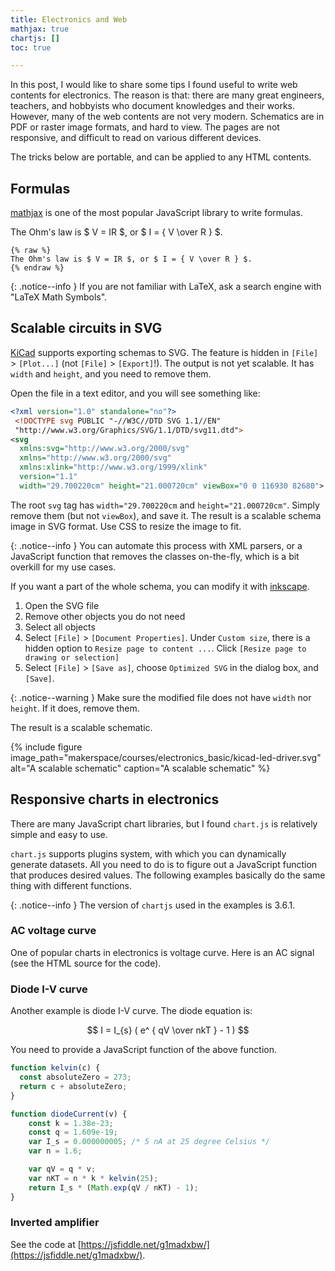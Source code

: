 ```yaml
---
title: Electronics and Web
mathjax: true
chartjs: []
toc: true

---
```


In this post, I would like to share some tips I found useful to write web
contents for electronics. The reason is that: there are many great engineers,
teachers, and hobbyists who document knowledges and their works. However, many
of the web contents are not very modern. Schematics are in PDF or raster image
formats, and hard to view. The pages are not responsive, and difficult to read
on various different devices.

The tricks below are portable, and can be applied to any HTML contents.

## Formulas

[mathjax](https://www.mathjax.org/) is one of the most popular JavaScript
library to write formulas.

The Ohm's law is $ V = IR $, or $ I = { V \over R } $.

```
{% raw %}
The Ohm's law is $ V = IR $, or $ I = { V \over R } $.
{% endraw %}
```

{: .notice--info }
If you are not familiar with LaTeX, ask a search engine with "LaTeX Math Symbols".

## Scalable circuits in SVG

[KiCad](https://www.kicad.org/) supports exporting schemas to SVG. The feature
is hidden in `[File]` > `[Plot...]` (not `[File]` > `[Export]`!). The output
is not yet scalable. It has `width` and `height`, and you need to remove them.

Open the file in a text editor, and you will see something like:

```xml
<?xml version="1.0" standalone="no"?>
 <!DOCTYPE svg PUBLIC "-//W3C//DTD SVG 1.1//EN"
 "http://www.w3.org/Graphics/SVG/1.1/DTD/svg11.dtd">
<svg
  xmlns:svg="http://www.w3.org/2000/svg"
  xmlns="http://www.w3.org/2000/svg"
  xmlns:xlink="http://www.w3.org/1999/xlink"
  version="1.1"
  width="29.700220cm" height="21.000720cm" viewBox="0 0 116930 82680">
```

The root `svg` tag has `width="29.700220cm` and `height="21.000720cm"`. Simply
remove them (but not `viewBox`), and save it. The result is a scalable schema
image in SVG format. Use CSS to resize the image to fit.

{: .notice--info }
You can automate this process with XML parsers, or a JavaScript function that
removes the classes on-the-fly, which is a bit overkill for my use cases.

If you want a part of the whole schema, you can modify it with [inkscape](https://inkscape.org/).

1. Open the SVG file
1. Remove other objects you do not need
1. Select all objects
1. Select `[File]` > `[Document Properties]`. Under `Custom size`, there is a hidden
   option to `Resize page to content ...`. Click
   `[Resize page to drawing or selection]`
1. Select `[File]` > `[Save as]`, choose `Optimized SVG` in the dialog box,
   and `[Save]`.

{: .notice--warning }
Make sure the modified file does not have `width` nor `height`. If it does,
remove them.

The result is a scalable schematic.

{% include figure
  image_path="makerspace/courses/electronics_basic/kicad-led-driver.svg"
  alt="A scalable schematic"
  caption="A scalable schematic"
%}

## Responsive charts in electronics

There are many JavaScript chart libraries, but I found `chart.js` is
relatively simple and easy to use.

`chart.js` supports plugins system, with which you can dynamically generate
datasets. All you need to do is to figure out a JavaScript function that
produces desired values.  The following examples basically do the same thing
with different functions.

{: .notice--info }
The version of `chartjs` used in the examples is 3.6.1.

### AC voltage curve

One of popular charts in electronics is voltage curve. Here is an AC signal
(see the HTML source for the code).

<canvas id="ac_wave"></canvas>
<script>
function rad(x) {
    return (x / 360) * 2 * Math.PI
};

var ctx = document.getElementById("ac_wave");
var data = {
    labels: Array.from({length: 360}, (x, i) => i * 3),
    datasets: [
        {
            label: "AC signal",
            function: function(x) { return Math.sin(rad(x)) * 12 },
            borderColor: "rgba(75, 192, 192, 1)",
            data: [],
            fill: false,
            pointRadius: 0
        }
    ]
};

var myFunctionChart = new Chart(ctx, {
    type: 'line',
    data: data,
    plugins: [{
        beforeInit: function(chart) {
            var data = chart.config.data;
            for (var i = 0; i < data.datasets.length; i++) {
                for (var j = 0; j < data.labels.length; j++) {
                    var fct = data.datasets[i].function,
                        x = data.labels[j],
                        y = fct(x);
                    data.datasets[i].data.push(y);
                }
            }
        }
    }],
    options: {
        plugins: {
            title: {
                text: "AC at Vpeak = 12V",
                display: true
            }
        },
        scales: {
            x: {
                display: false,
            },
            y: {
                title: {
                    display: true,
                    text: "Vin"
                },
                ticks: {
                    stepSize: 2,
                    callback(value, index, values) {
                        return `${value} V`;
                    }
                }
            }
        }
    }
});
</script>

### Diode I-V curve

Another example is diode I-V curve. The diode equation is:

$$ I = I_{s} ( e^ { qV \over nkT } - 1 ) $$

You need to provide a JavaScript function of the above function.

```js
function kelvin(c) {
  const absoluteZero = 273;
  return c + absoluteZero;
}

function diodeCurrent(v) {
    const k = 1.38e-23;
    const q = 1.609e-19;
    var I_s = 0.000000005; /* 5 nA at 25 degree Celsius */
    var n = 1.6;

    var qV = q * v;
    var nKT = n * k * kelvin(25);
    return I_s * (Math.exp(qV / nKT) - 1);
}
```

<canvas id="diode_i_v"></canvas>
<script>
function kelvin(c) {
  const absoluteZero = 273;
  return c + absoluteZero;
}

function diodeCurrent(v) {
    const k = 1.38e-23;
    const q = 1.609e-19;
    var I_s = 0.000000005; /* 5 nA at 25 degree Celsius */
    var n = 1.6;

    var qV = q * v;
    var nKT = n * k * kelvin(25);
    return I_s * (Math.exp(qV / nKT) - 1);
}

var ctx = document.getElementById("diode_i_v");
var data = {
    labels: Array.from({length: 100 + 1}, (x, i) => i / 100),
    datasets: [
        {
            label: "I",
            function: function(x) { return diodeCurrent(x) },
            borderColor: "rgba(75, 192, 192, 1)",
            data: [],
            fill: false,
            pointRadius: 0
        },
    ]
};

var myDiodeIV = new Chart(ctx, {
    type: 'line',
    data: data,
    plugins: [{
        beforeInit: function(chart) {
            var data = chart.config.data;
            for (var i = 0; i < data.datasets.length; i++) {
                for (var j = 0; j < data.labels.length; j++) {
                    var fct = data.datasets[i].function,
                        x = data.labels[j],
                        y = fct(x);
                    data.datasets[i].data.push(y);
                }
            }
        }
    }],
    options: {
        plugins: {
            title: {
                text: "Diode I - V curve",
                display: true
            }
        },
        scales: {
            x: {
                display: true,
                title: {
                    display: true,
                    text: "V"
                },
            },
            y: {
                max: 2,
                title: {
                    display: true,
                    text: "I",
                },
                ticks: {
                    display: true,
                    callback(value, index, values) {
                        return `${value} A`;
                    },
                }
            }
        }
    }
});
</script>

### Inverted amplifier

See the code at [https://jsfiddle.net/g1madxbw/](https://jsfiddle.net/g1madxbw/).

<canvas id="inverted_amp"></canvas>

<script>
function rad(x) {
    return (x / 360) * 2 * Math.PI
};

var ctx = document.getElementById("inverted_amp");
var data = {
    labels: Array.from({length: 361}, (x, i) => i * 3),
    datasets: [
        {
            label: "Vin",
            function: function(x) { return Math.sin(rad(x)) * 1.2 },
            borderColor: "rgba(75, 192, 192, 1)",
            data: [],
            fill: false,
            pointRadius: 0
        },
        {
            label: "Vout",
            function: function(x) { return Math.sin(rad(x)) * -12 },
            borderColor: "rgba(192, 75, 192, 1)",
            data: [],
            fill: false,
            pointRadius: 0
        }
    ]
};

var myInvertedAmpChart = new Chart(ctx, {
    type: 'line',
    data: data,
    plugins: [{
        beforeInit: function(chart) {
            var data = chart.config.data;
            for (var i = 0; i < data.datasets.length; i++) {
                for (var j = 0; j < data.labels.length; j++) {
                    var fct = data.datasets[i].function,
                        x = data.labels[j],
                        y = fct(x);
                    data.datasets[i].data.push(y);
                }
            }
        }
    }],
    options: {
        interaction: {
            intersect: false,
            mode: 'index',
        },
        plugins: {
            title: {
                text: "Inverted amplifier at A = -10",
                display: true
            }
        },
        scales: {
            x: {
                display: false,
            },
            y: {
                title: {
                    display: true,
                    text: "Vin"
                },
                ticks: {
                    stepSize: 2,
                    callback(value, index, values) {
                        return `${value} V`;
                    }
                }
            }
        }
    }
});
</script>
